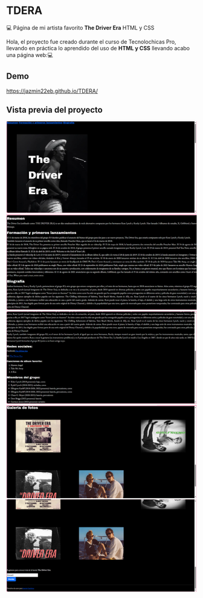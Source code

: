 # TDERA

💻 Página de mi artista favorito **The Driver Era**
HTML y CSS

Hola, el proyecto fue creado durante el curso de Tecnolochicas Pro, llevando en práctica lo aprendido del uso de **HTML y CSS** llevando acabo una página web:💻


## Demo
https://jazmin22eb.github.io/TDERA/

## Vista previa del proyecto ###
![imagen]("./../imagenes/demo1.png)
![imagen]("./../imagenes/demo2.png)
![imagen]("./../imagenes/demo3.png)
![imagen]("./../imagenes/demo4.png)
![imagen]("./../imagenes/demo5.png)



